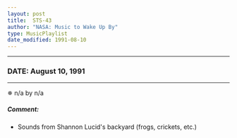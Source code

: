 ```yaml
---
layout: post
title:  STS-43
author: "NASA: Music to Wake Up By"
type: MusicPlaylist
date_modified: 1991-08-10
---
```


----
### DATE: August 10, 1991
----
✵ n/a by n/a

##### Comment:
* Sounds from Shannon Lucid's backyard (frogs, crickets, etc.)
